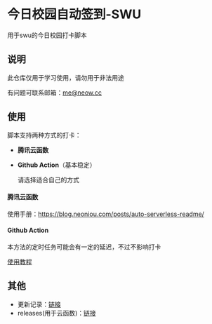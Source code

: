 # 今日校园自动签到-SWU

用于swu的今日校园打卡脚本


## 说明

此仓库仅用于学习使用，请勿用于非法用途 

有问题可联系邮箱：me@neow.cc

## 使用

脚本支持两种方式的打卡：

- **腾讯云函数**

- **Github Action**（基本稳定）

  请选择适合自己的方式

#### 腾讯云函数

使用手册：https://blog.neoniou.com/posts/auto-serverless-readme/

#### Github Action
 
本方法的定时任务可能会有一定的延迟，不过不影响打卡 

[使用教程](./docs/how-to-usegithub-action.md) 

## 其他

- 更新记录：[链接](./docs/update-log.md)
- releases(用于云函数)：[链接](https://github.com/aowubulao/auto-cpdaily/releases)
